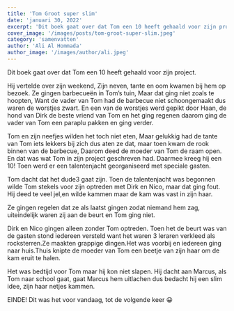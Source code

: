 ```yaml
---
title: 'Tom Groot super slim'
date: 'januari 30, 2022'
excerpt: 'Dit boek gaat over dat Tom een 10 heeft gehaald voor zijn project.'
cover_image: '/images/posts/tom-groot-super-slim.jpeg'
category: 'samenvatten'
author: 'Ali Al Hommada'
author_image: '/images/author/ali.jpeg'
---
```


Dit boek gaat over dat Tom een 10 heeft gehaald voor zijn  project.

Hij vertelde over zijn weekend, Zijn neven, tante en oom kwamen bij hem op bezoek.
Ze gingen barbecueën in Tom’s tuin, Maar dat ging niet zoals te hoopten, Want de vader van Tom had de barbecue niet schoongemaakt dus waren de worstjes zwart. En een van de worstjes werd gepikt door Haan, de hond van Dirk de beste vriend van Tom en het ging regenen daarom ging de vader van Tom een paraplu pakken en ging verder.

Tom en zijn  neefjes wilden het toch niet eten, Maar gelukkig had de tante van Tom iets lekkers bij zich dus aten ze dat, maar toen kwam de rook binnen van de barbecue, Daarom deed de moeder van Tom de raam open. En dat was wat Tom in zijn project geschreven had. Daarmee kreeg hij een 10! Toen werd er een talentenjacht georganiseerd met speciale gasten.

Tom dacht dat het dude3 gaat zijn. Toen de talentenjacht was begonnen wilde Tom stekels voor zijn optreden met Dirk en Nico, maar dat ging fout. Hij deed te veel jel,en wilde kammen maar de kam was vast in zijn haar.

Ze gingen regelen dat ze als laatst gingen zodat niemand hem zag, uiteindelijk waren zij aan de beurt en Tom ging niet.

Dirk en Nico gingen alleen zonder Tom  optreden. Toen het de beurt was van de gasten stond iedereen versteld want het waren 3 leraren verkleed als rocksterren.Ze maakten grappige dingen.Het was voorbij en iedereen ging naar huis.Thuis knipte de moeder van Tom een beetje van zijn haar om de kam eruit te halen.

Het was bedtijd voor Tom maar hij kon niet slapen. Hij dacht aan Marcus, als Tom naar school gaat, gaat Marcus hem uitlachen dus bedacht hij een slim idee, zijn haar netjes kammen.   

EINDE!
Dit was het voor vandaag, tot de volgende keer 😀
